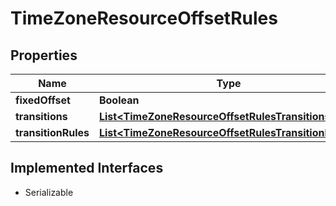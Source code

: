 

# TimeZoneResourceOffsetRules

## Properties

Name | Type | Description | Notes
------------ | ------------- | ------------- | -------------
**fixedOffset** | **Boolean** |  |  [optional]
**transitions** | [**List&lt;TimeZoneResourceOffsetRulesTransitions&gt;**](TimeZoneResourceOffsetRulesTransitions.md) |  |  [optional]
**transitionRules** | [**List&lt;TimeZoneResourceOffsetRulesTransitionRules&gt;**](TimeZoneResourceOffsetRulesTransitionRules.md) |  |  [optional]


## Implemented Interfaces

* Serializable


